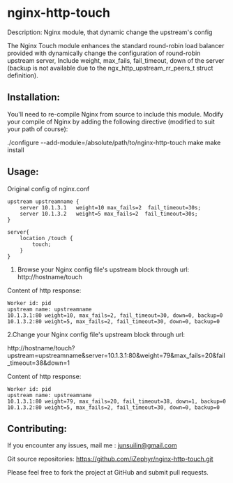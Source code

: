 nginx-http-touch
================

Description:
Nginx module,  that dynamic change the upstream's config

The Nginx Touch module enhances the standard round-robin load balancer provided
with dynamically change the configuration of round-robin upstream server, Include 
weight, max_fails, fail_timeout, down of the server
(backup is not available due to the ngx_http_upstream_rr_peers_t struct definition). 

Installation:
--

You'll need to re-compile Nginx from source to include this module.
Modify your compile of Nginx by adding the following directive
(modified to suit your path of course):

./configure --add-module=/absolute/path/to/nginx-http-touch 
make
make install


Usage:
--

Original config of nginx.conf

    upstream upstreamname {
        server 10.1.3.1   weight=10 max_fails=2  fail_timeout=30s;
        server 10.1.3.2   weight=5 max_fails=2  fail_timeout=30s;
    }

    server{
        location /touch {
            touch;
        }
    }

1. Browse your Nginx config file's upstream block through url:
http://hostname/touch

Content of http response:

    Worker id: pid
    upstream name: upstreamname
    10.1.3.1:80 weight=10, max_fails=2, fail_timeout=30, down=0, backup=0
    10.1.3.2:80 weight=5, max_fails=2, fail_timeout=30, down=0, backup=0

2.Change your Nginx config file's upstream block through url:

http://hostname/touch?upstream=upstreamname&server=10.1.3.1:80&weight=79&max_fails=20&fail_timeout=38&down=1<br>

Content of http response:

    Worker id: pid
    upstream name: upstreamname
    10.1.3.1:80 weight=79, max_fails=20, fail_timeout=38, down=1, backup=0
    10.1.3.2:80 weight=5, max_fails=2, fail_timeout=30, down=0, backup=0



Contributing:
--

If you encounter any issues, mail me : junsuilin@gmail.com


Git source repositories:
https://github.com/iZephyr/nginx-http-touch.git

Please feel free to fork the project at GitHub and submit pull requests.
